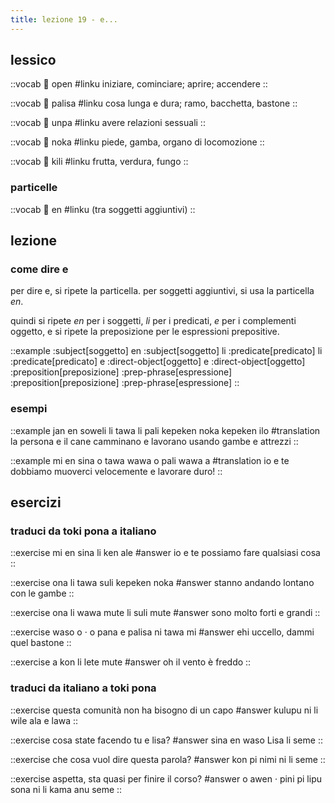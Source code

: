 ```yaml
---
title: lezione 19 - e...
---
```

## lessico
::vocab
󱥇 open
#linku
iniziare, cominciare; aprire; accendere
::

::vocab
󱥊 palisa
#linku
cosa lunga e dura; ramo, bacchetta, bastone
::

::vocab
󱥯 unpa
#linku
avere relazioni sessuali
::

::vocab
󱥃 noka
#linku
piede, gamba, organo di locomozione
::

::vocab
󱤚 kili
#linku
frutta, verdura, fungo
::

### particelle
::vocab
󱤊 en
#linku
(tra soggetti aggiuntivi)
::

## lezione
### come dire e
per dire e, si ripete la particella. per soggetti aggiuntivi, si usa la particella *en*.

quindi si ripete *en* per i soggetti, *li* per i predicati, *e* per i complementi oggetto, e si ripete la preposizione per le espressioni prepositive. 

::example
:subject[soggetto] en :subject[soggetto] li :predicate[predicato] li :predicate[predicato] e :direct-object[oggetto] e :direct-object[oggetto] :preposition[preposizione] :prep-phrase[espressione] :preposition[preposizione] :prep-phrase[espressione]
::

### esempi

::example
jan en soweli li tawa li pali kepeken noka kepeken ilo
#translation
la persona e il cane camminano e lavorano usando gambe e attrezzi
::

::example
mi en sina o tawa wawa o pali wawa a
#translation
io e te dobbiamo muoverci velocemente e lavorare duro!
::

## esercizi
### traduci da toki pona a italiano
::exercise
mi en sina li ken ale
#answer
io e te possiamo fare qualsiasi cosa
::

::exercise
ona li tawa suli kepeken noka
#answer
stanno andando lontano con le gambe
::

::exercise
ona li wawa mute li suli mute
#answer
sono molto forti e grandi
::

::exercise
waso o · o pana e palisa ni tawa mi
#answer
ehi uccello, dammi quel bastone
::

::exercise
a kon li lete mute
#answer
oh il vento è freddo
::

### traduci da italiano a toki pona
::exercise
questa comunità non ha bisogno di un capo
#answer
kulupu ni li wile ala e lawa
::

::exercise
cosa state facendo tu e lisa?
#answer
sina en waso Lisa li seme
::

::exercise
che cosa vuol dire questa parola?
#answer
kon pi nimi ni li seme
::

::exercise
aspetta, sta quasi per finire il corso?
#answer
o awen · pini pi lipu sona ni li kama anu seme
::